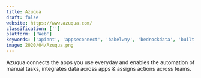 ```yaml
---
title: Azuqua
draft: false 
website: https://www.azuqua.com/
classification: ['']
platform: ['Web']
keywords: ['apiant', 'appseconnect', 'babelway', 'bedrockdata', 'built.io_flow', 'cloud_elements', 'cyclr', 'dreamfactory', 'jitterbit', 'mulesoft', 'neuron_esb', 'piesync', 'process_street', 'pulseway', 'scribe_online', 'socket_integrations', 'tonkean', 'xplenty']
image: 2020/04/Azuqua.png
---
```

Azuqua connects the apps you use everyday and enables the automation of manual tasks, integrates data across apps & assigns actions across teams.